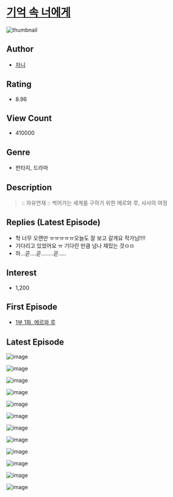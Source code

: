 # [기억 속 너에게](https://comic.naver.com/bestChallenge/list?titleId=744879)
![thumbnail](https://image-comic.pstatic.net/user_contents_data/challenge_comic/2023/03/02/325866/upload_3905806357586142256_480x623.jpeg)

## Author
- [자니](https://comic.naver.com/artistTitle?id=325866)

## Rating
- 8.96

## View Count
- 410000

## Genre
- 판타지, 드라마

## Description
> :: 자유연재 :: 썩어가는 세계를 구하기 위한 메르와 루, 샤샤의 여정

## Replies (Latest Episode)
- 헉 너무 오랜만 ㅠㅠㅠㅠㅠ오늘도 잘 보고 갈게요 작가님!!!!
- 기다리고 있었어요 ㅠ 기다린 만큼 넘나 재밌는 것ㅁㅁ
- 하...곧....곧........곧.....

## Interest
- 1,200

## First Episode
- [1부 1화. 메르와 루](https://comic.naver.com/bestChallenge/detail?titleId=744879&no=1)

## Latest Episode
![image](https://image-comic.pstatic.net/user_contents_data/challenge_comic/2023/05/26/325866/upload_4049079552404762726.jpeg)

![image](https://image-comic.pstatic.net/user_contents_data/challenge_comic/2023/05/26/325866/upload_7005127364748850019.jpeg)

![image](https://image-comic.pstatic.net/user_contents_data/challenge_comic/2023/05/26/325866/upload_7292509098346099041.jpeg)

![image](https://image-comic.pstatic.net/user_contents_data/challenge_comic/2023/05/26/325866/upload_3630576615393813861.jpeg)

![image](https://image-comic.pstatic.net/user_contents_data/challenge_comic/2023/05/26/325866/upload_7076338330524334434.jpeg)

![image](https://image-comic.pstatic.net/user_contents_data/challenge_comic/2023/05/26/325866/upload_3474356011273566308.jpeg)

![image](https://image-comic.pstatic.net/user_contents_data/challenge_comic/2023/05/26/325866/upload_4122254228745106484.jpeg)

![image](https://image-comic.pstatic.net/user_contents_data/challenge_comic/2023/05/26/325866/upload_4051378412138357094.jpeg)

![image](https://image-comic.pstatic.net/user_contents_data/challenge_comic/2023/05/26/325866/upload_7161061177491009592.jpeg)

![image](https://image-comic.pstatic.net/user_contents_data/challenge_comic/2023/05/26/325866/upload_7076343819455980848.jpeg)

![image](https://image-comic.pstatic.net/user_contents_data/challenge_comic/2023/05/26/325866/upload_3775483658819416376.jpeg)

![image](https://image-comic.pstatic.net/user_contents_data/challenge_comic/2023/05/26/325866/upload_3616450094275245106.jpeg)
